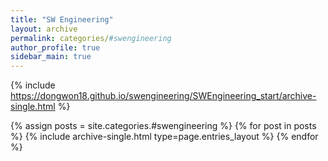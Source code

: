 ```yaml
---
title: "SW Engineering"
layout: archive
permalink: categories/#swengineering
author_profile: true
sidebar_main: true
---
```


{% include https://dongwon18.github.io/swengineering/SWEngineering_start/archive-single.html %}

{% assign posts = site.categories.#swengineering %}
{% for post in posts %} {% include archive-single.html type=page.entries_layout %} {% endfor %}
